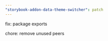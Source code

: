 ```yaml
---
"storybook-addon-data-theme-switcher": patch
---
```


fix: package exports

chore: remove unused peers
